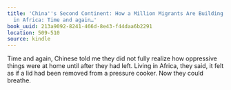 ```yaml
---
title: 'China''s Second Continent: How a Million Migrants Are Building a New Empire
  in Africa: Time and again…'
book_uuid: 213a9092-8241-466d-8e43-f44daa6b2291
location: 509-510
source: kindle
---
```


Time and again, Chinese told me they did not fully realize how oppressive things were at home until after they had left. Living in Africa, they said, it felt as if a lid had been removed from a pressure cooker. Now they could breathe.